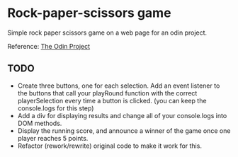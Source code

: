 # Rock-paper-scissors game

Simple rock paper scissors game on a web page for an odin project. 

Reference: [The Odin Project](https://www.theodinproject.com/)

## TODO
- Create three buttons, one for each selection. Add an event listener to the buttons that call your playRound function with the correct playerSelection every time a button is clicked. (you can keep the console.logs for this step)
- Add a div for displaying results and change all of your console.logs into DOM methods.
- Display the running score, and announce a winner of the game once one player reaches 5 points.
- Refactor (rework/rewrite) original code to make it work for this. 